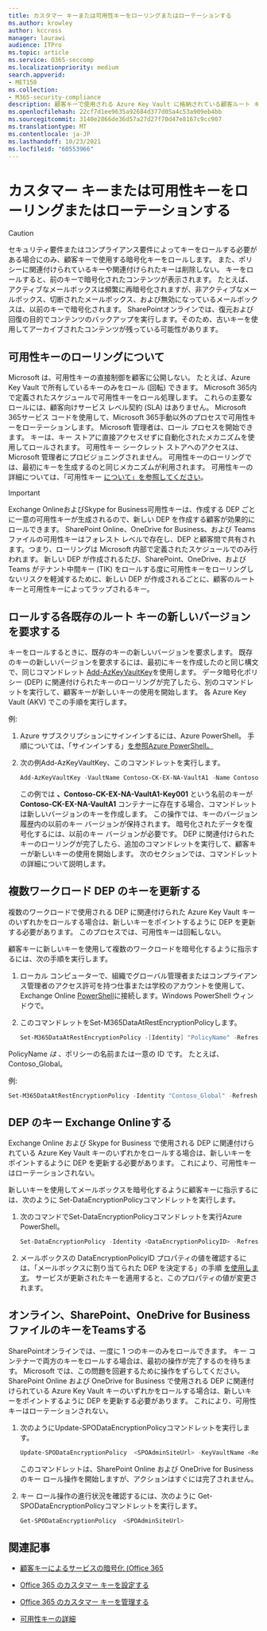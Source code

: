 ```yaml
---
title: カスタマー キーまたは可用性キーをローリングまたはローテーションする
ms.author: krowley
author: kccross
manager: laurawi
audience: ITPro
ms.topic: article
ms.service: O365-seccomp
ms.localizationpriority: medium
search.appverid:
- MET150
ms.collection:
- M365-security-compliance
description: 顧客キーで使用される Azure Key Vault に格納されている顧客ルート キーをロールする方法について説明します。 サービスには、Exchange Online、Skype for Business、SharePoint、オンライン、OneDrive for Business、Teamsがあります。
ms.openlocfilehash: 22cf7d1ee9635a92684d377d05a4c53a909eb4bb
ms.sourcegitcommit: 3140e2866de36d57a27d27f70d47e8167c9cc907
ms.translationtype: MT
ms.contentlocale: ja-JP
ms.lasthandoff: 10/23/2021
ms.locfileid: "60553966"
---
```

# <a name="roll-or-rotate-a-customer-key-or-an-availability-key"></a>カスタマー キーまたは可用性キーをローリングまたはローテーションする

> [!CAUTION]
> セキュリティ要件またはコンプライアンス要件によってキーをロールする必要がある場合にのみ、顧客キーで使用する暗号化キーをロールします。 また、ポリシーに関連付けられているキーや関連付けられたキーは削除しない。 キーをロールすると、前のキーで暗号化されたコンテンツが表示されます。 たとえば、アクティブなメールボックスは頻繁に再暗号化されますが、非アクティブなメールボックス、切断されたメールボックス、および無効になっているメールボックスは、以前のキーで暗号化されます。 SharePointオンラインでは、復元および回復の目的でコンテンツのバックアップを実行します。そのため、古いキーを使用してアーカイブされたコンテンツが残っている可能性があります。

## <a name="about-rolling-the-availability-key"></a>可用性キーのローリングについて

Microsoft は、可用性キーの直接制御を顧客に公開しない。 たとえば、Azure Key Vault で所有しているキーのみをロール (回転) できます。 Microsoft 365内で定義されたスケジュールで可用性キーをロール処理します。 これらの主要なロールには、顧客向けサービス レベル契約 (SLA) はありません。 Microsoft 365サービス コードを使用して、Microsoft 365手動以外のプロセスで可用性キーをローテーションします。 Microsoft 管理者は、ロール プロセスを開始できます。 キーは、キー ストアに直接アクセスせずに自動化されたメカニズムを使用してロールされます。 可用性キー シークレット ストアへのアクセスは、Microsoft 管理者にプロビジョニングされません。 可用性キーのローリングでは、最初にキーを生成するのと同じメカニズムが利用されます。 可用性キーの詳細については、「可用性キー [について」を参照してください](customer-key-availability-key-understand.md)。

> [!IMPORTANT]
> Exchange OnlineおよびSkype for Business可用性キーは、作成する DEP ごとに一意の可用性キーが生成されるので、新しい DEP を作成する顧客が効果的にロールできます。 SharePoint Online、OneDrive for Business、および Teams ファイルの可用性キーはフォレスト レベルで存在し、DEP と顧客間で共有されます。つまり、ローリングは Microsoft 内部で定義されたスケジュールでのみ行われます。 新しい DEP が作成されるたび、SharePoint、OneDrive、および Teams がテナント中間キー (TIK) をロールする度に可用性キーをローリングしないリスクを軽減するために、新しい DEP が作成されるごとに、顧客のルート キーと可用性キーによってラップされるキー。

## <a name="request-a-new-version-of-each-existing-root-key-you-want-to-roll"></a>ロールする各既存のルート キーの新しいバージョンを要求する

キーをロールするときに、既存のキーの新しいバージョンを要求します。 既存のキーの新しいバージョンを要求するには、最初にキーを作成したのと同じ構文で、同じコマンドレット [Add-AzKeyVaultKey](/powershell/module/az.keyvault/add-azkeyvaultkey)を使用します。 データ暗号化ポリシー (DEP) に関連付けられたキーのローリングが完了したら、別のコマンドレットを実行して、顧客キーが新しいキーの使用を開始します。 各 Azure Key Vault (AKV) でこの手順を実行します。

例:

1. Azure サブスクリプションにサインインするには、Azure PowerShell。 手順については、「サインインする」[を参照Azure PowerShell。](/powershell/azure/authenticate-azureps)

2. 次の例Add-AzKeyVaultKey、このコマンドレットを実行します。

   ```powershell
   Add-AzKeyVaultKey -VaultName Contoso-CK-EX-NA-VaultA1 -Name Contoso-CK-EX-NA-VaultA1-Key001 -Destination HSM -KeyOps @('wrapKey','unwrapKey') -NotBefore (Get-Date -Date "12/27/2016 12:01 AM")
   ```

   この例では **、Contoso-CK-EX-NA-VaultA1-Key001** という名前のキーが **Contoso-CK-EX-NA-VaultA1** コンテナーに存在する場合、コマンドレットは新しいバージョンのキーを作成します。 この操作では、キーのバージョン履歴内の以前のキー バージョンが保持されます。 暗号化されたデータを復号化するには、以前のキー バージョンが必要です。 DEP に関連付けられたキーのローリングが完了したら、追加のコマンドレットを実行して、顧客キーが新しいキーの使用を開始します。 次のセクションでは、コマンドレットの詳細について説明します。
  
## <a name="update-the-keys-for-multi-workload-deps"></a>複数ワークロード DEP のキーを更新する

複数のワークロードで使用される DEP に関連付けられた Azure Key Vault キーのいずれかをロールする場合は、新しいキーをポイントするように DEP を更新する必要があります。 このプロセスでは、可用性キーは回転しない。

顧客キーに新しいキーを使用して複数のワークロードを暗号化するように指示するには、次の手順を実行します。

1. ローカル コンピューターで、組織でグローバル管理者またはコンプライアンス管理者のアクセス許可を持つ仕事または学校のアカウントを使用して、Exchange Online [PowerShell](/powershell/exchange/connect-to-exchange-online-powershell)に接続します。Windows PowerShell ウィンドウで。

2. このコマンドレットをSet-M365DataAtRestEncryptionPolicyします。
  
   ```powershell
   Set-M365DataAtRestEncryptionPolicy -[Identity] "PolicyName" -Refresh
   ```

PolicyName *は* 、ポリシーの名前または一意の ID です。 たとえば、Contoso_Global。

例:

```powershell
Set-M365DataAtRestEncryptionPolicy -Identity "Contoso_Global" -Refresh
```

## <a name="update-the-keys-for-exchange-online-deps"></a>DEP のキー Exchange Onlineする

Exchange Online および Skype for Business で使用される DEP に関連付けられている Azure Key Vault キーのいずれかをロールする場合は、新しいキーをポイントするように DEP を更新する必要があります。 これにより、可用性キーはローテーションされない。

新しいキーを使用してメールボックスを暗号化するように顧客キーに指示するには、次のように Set-DataEncryptionPolicyコマンドレットを実行します。

1. 次のコマンドでSet-DataEncryptionPolicyコマンドレットを実行Azure PowerShell。
  
   ```powershell
   Set-DataEncryptionPolicy -Identity <DataEncryptionPolicyID> -Refresh
   ```

2. メールボックスの DataEncryptionPolicyID プロパティの値を確認するには、「メールボックスに割り当てられた DEP を決定する」の手順 [を使用します](customer-key-manage.md#determine-the-dep-assigned-to-a-mailbox)。 サービスが更新されたキーを適用すると、このプロパティの値が変更されます。
  
## <a name="update-the-keys-for-sharepoint-online-onedrive-for-business-and-teams-files"></a>オンライン、SharePoint、OneDrive for BusinessファイルのキーをTeamsする

SharePointオンラインでは、一度に 1 つのキーのみをロールできます。 キー コンテナーで両方のキーをロールする場合は、最初の操作が完了するのを待ちます。 Microsoft では、この問題を回避するために操作をずらしてください。 SharePoint Online および OneDrive for Business で使用される DEP に関連付けられている Azure Key Vault キーのいずれかをロールする場合は、新しいキーをポイントするように DEP を更新する必要があります。 これにより、可用性キーはローテーションされない。

1. 次のようにUpdate-SPODataEncryptionPolicyコマンドレットを実行します。
  
   ```powershell
   Update-SPODataEncryptionPolicy  <SPOAdminSiteUrl> -KeyVaultName <ReplacementKeyVaultName> -KeyName <ReplacementKeyName> -KeyVersion <ReplacementKeyVersion> -KeyType <Primary | Secondary>
   ```

   このコマンドレットは、SharePoint Online および OneDrive for Businessのキー ロール操作を開始しますが、アクションはすぐには完了されません。

2. キー ロール操作の進行状況を確認するには、次のように Get-SPODataEncryptionPolicyコマンドレットを実行します。

   ```powershell
   Get-SPODataEncryptionPolicy  <SPOAdminSiteUrl>
   ```

## <a name="related-articles"></a>関連記事

- [顧客キーによるサービスの暗号化 (Office 365](customer-key-overview.md)

- [Office 365 のカスタマー キーを設定する](customer-key-set-up.md)

- [Office 365 のカスタマー キーを管理する](customer-key-manage.md)

- [可用性キーの詳細](customer-key-availability-key-understand.md)
